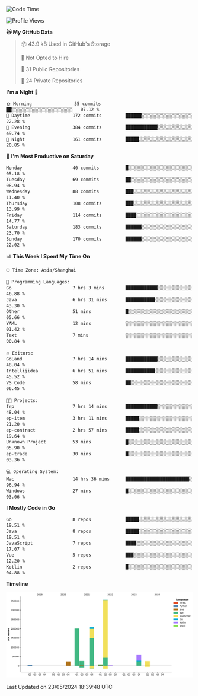 <!--START_SECTION:waka-->
![Code Time](http://img.shields.io/badge/Code%20Time-2%2C384%20hrs%2036%20mins-blue)

![Profile Views](http://img.shields.io/badge/Profile%20Views-0-blue)

**🐱 My GitHub Data** 

> 📦 43.9 kB Used in GitHub's Storage 
 > 
> 🚫 Not Opted to Hire
 > 
> 📜 31 Public Repositories 
 > 
> 🔑 24 Private Repositories 
 > 
**I'm a Night 🦉** 

```text
🌞 Morning                55 commits          ██░░░░░░░░░░░░░░░░░░░░░░░   07.12 % 
🌆 Daytime                172 commits         ██████░░░░░░░░░░░░░░░░░░░   22.28 % 
🌃 Evening                384 commits         ████████████░░░░░░░░░░░░░   49.74 % 
🌙 Night                  161 commits         █████░░░░░░░░░░░░░░░░░░░░   20.85 % 
```
📅 **I'm Most Productive on Saturday** 

```text
Monday                   40 commits          █░░░░░░░░░░░░░░░░░░░░░░░░   05.18 % 
Tuesday                  69 commits          ██░░░░░░░░░░░░░░░░░░░░░░░   08.94 % 
Wednesday                88 commits          ███░░░░░░░░░░░░░░░░░░░░░░   11.40 % 
Thursday                 108 commits         ███░░░░░░░░░░░░░░░░░░░░░░   13.99 % 
Friday                   114 commits         ████░░░░░░░░░░░░░░░░░░░░░   14.77 % 
Saturday                 183 commits         ██████░░░░░░░░░░░░░░░░░░░   23.70 % 
Sunday                   170 commits         ██████░░░░░░░░░░░░░░░░░░░   22.02 % 
```


📊 **This Week I Spent My Time On** 

```text
🕑︎ Time Zone: Asia/Shanghai

💬 Programming Languages: 
Go                       7 hrs 3 mins        ████████████░░░░░░░░░░░░░   46.88 % 
Java                     6 hrs 31 mins       ███████████░░░░░░░░░░░░░░   43.30 % 
Other                    51 mins             █░░░░░░░░░░░░░░░░░░░░░░░░   05.66 % 
YAML                     12 mins             ░░░░░░░░░░░░░░░░░░░░░░░░░   01.42 % 
Text                     7 mins              ░░░░░░░░░░░░░░░░░░░░░░░░░   00.84 % 

🔥 Editors: 
GoLand                   7 hrs 14 mins       ████████████░░░░░░░░░░░░░   48.04 % 
Intellijidea             6 hrs 51 mins       ███████████░░░░░░░░░░░░░░   45.52 % 
VS Code                  58 mins             ██░░░░░░░░░░░░░░░░░░░░░░░   06.45 % 

🐱‍💻 Projects: 
frp                      7 hrs 14 mins       ████████████░░░░░░░░░░░░░   48.04 % 
ep-item                  3 hrs 11 mins       █████░░░░░░░░░░░░░░░░░░░░   21.20 % 
ep-contract              2 hrs 57 mins       █████░░░░░░░░░░░░░░░░░░░░   19.64 % 
Unknown Project          53 mins             █░░░░░░░░░░░░░░░░░░░░░░░░   05.90 % 
ep-trade                 30 mins             █░░░░░░░░░░░░░░░░░░░░░░░░   03.36 % 

💻 Operating System: 
Mac                      14 hrs 36 mins      ████████████████████████░   96.94 % 
Windows                  27 mins             █░░░░░░░░░░░░░░░░░░░░░░░░   03.06 % 
```

**I Mostly Code in Go** 

```text
Go                       8 repos             █████░░░░░░░░░░░░░░░░░░░░   19.51 % 
Java                     8 repos             █████░░░░░░░░░░░░░░░░░░░░   19.51 % 
JavaScript               7 repos             ████░░░░░░░░░░░░░░░░░░░░░   17.07 % 
Vue                      5 repos             ███░░░░░░░░░░░░░░░░░░░░░░   12.20 % 
Kotlin                   2 repos             █░░░░░░░░░░░░░░░░░░░░░░░░   04.88 % 
```



**Timeline**

![Lines of Code chart](https://raw.githubusercontent.com/youtiaoguagua/youtiaoguagua/master/assets/bar_graph.png)


 Last Updated on 23/05/2024 18:39:48 UTC
<!--END_SECTION:waka-->